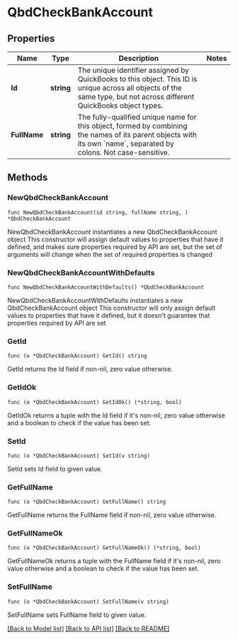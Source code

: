 # QbdCheckBankAccount

## Properties

Name | Type | Description | Notes
------------ | ------------- | ------------- | -------------
**Id** | **string** | The unique identifier assigned by QuickBooks to this object. This ID is unique across all objects of the same type, but not across different QuickBooks object types. | 
**FullName** | **string** | The fully-qualified unique name for this object, formed by combining the names of its parent objects with its own &#x60;name&#x60;, separated by colons. Not case-sensitive. | 

## Methods

### NewQbdCheckBankAccount

`func NewQbdCheckBankAccount(id string, fullName string, ) *QbdCheckBankAccount`

NewQbdCheckBankAccount instantiates a new QbdCheckBankAccount object
This constructor will assign default values to properties that have it defined,
and makes sure properties required by API are set, but the set of arguments
will change when the set of required properties is changed

### NewQbdCheckBankAccountWithDefaults

`func NewQbdCheckBankAccountWithDefaults() *QbdCheckBankAccount`

NewQbdCheckBankAccountWithDefaults instantiates a new QbdCheckBankAccount object
This constructor will only assign default values to properties that have it defined,
but it doesn't guarantee that properties required by API are set

### GetId

`func (o *QbdCheckBankAccount) GetId() string`

GetId returns the Id field if non-nil, zero value otherwise.

### GetIdOk

`func (o *QbdCheckBankAccount) GetIdOk() (*string, bool)`

GetIdOk returns a tuple with the Id field if it's non-nil, zero value otherwise
and a boolean to check if the value has been set.

### SetId

`func (o *QbdCheckBankAccount) SetId(v string)`

SetId sets Id field to given value.


### GetFullName

`func (o *QbdCheckBankAccount) GetFullName() string`

GetFullName returns the FullName field if non-nil, zero value otherwise.

### GetFullNameOk

`func (o *QbdCheckBankAccount) GetFullNameOk() (*string, bool)`

GetFullNameOk returns a tuple with the FullName field if it's non-nil, zero value otherwise
and a boolean to check if the value has been set.

### SetFullName

`func (o *QbdCheckBankAccount) SetFullName(v string)`

SetFullName sets FullName field to given value.



[[Back to Model list]](../README.md#documentation-for-models) [[Back to API list]](../README.md#documentation-for-api-endpoints) [[Back to README]](../README.md)


